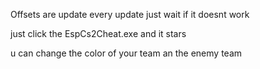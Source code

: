 Offsets are update every update just wait if it doesnt work

just click the EspCs2Cheat.exe and it stars

u can change the color of your team
an the enemy team
